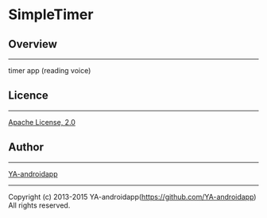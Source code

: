 SimpleTimer
====

## Overview
---

timer app (reading voice)

## Licence
---

[Apache License, 2.0](http://www.apache.org/licenses/LICENSE-2.0)

## Author
---

[YA-androidapp](https://github.com/YA-androidapp)

---

Copyright (c) 2013-2015 YA-androidapp(https://github.com/YA-androidapp) All rights reserved.
